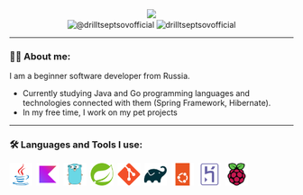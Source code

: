 <div id="header" align="center">
	<img src="https://media.giphy.com/media/5eLDrEaRGHegx2FeF2/giphy.gif" width="200"/>
</div>

<div id="badges" align="center">
	<img src="https://img.shields.io/badge/@kirik_streltsov-blue?logo=telegram&logoColor=white&style=flat-square"
		 alt="@drilltseptsovofficial" title="@drilltseptsovofficial"/>
	<img src="https://img.shields.io/badge/kirik_streltsov,%20Discord%20Tag:%202551-blueviolet?logo=discord&logoColor=white&style=flat-square" 
	     alt="drilltseptsovofficial" title="drilltseptsovofficial"
</div>

---
<div id="aboutme" align="left">
<h3> 🧝‍♂️ About me: </h3>
<p>I am a beginner software developer from Russia.</p> 

<ul>
	<li>Currently studying Java and Go programming languages and technologies connected with them (Spring Framework, Hibernate).</li>
	<li>In my free time, I work on my pet projects</li>
</ul>

---

<h3 align="left"> 🛠️ Languages and Tools I use: </h3>

<div id="tools" align="left">
	<img src="https://github.com/devicons/devicon/blob/master/icons/java/java-original.svg" title="Java" alt="Java" width="40" height="40"/>&nbsp;
	<img src="https://github.com/devicons/devicon/blob/master/icons/kotlin/kotlin-original.svg" title="Kotlin" alt="Kotin" width="40" height="40"/>&nbsp;
	<img src="https://github.com/devicons/devicon/blob/master/icons/go/go-original.svg" title="Go"
	     alt="Go" width="40" height="40"/>&nbsp;
	<img src="https://github.com/devicons/devicon/blob/master/icons/spring/spring-original.svg" title="Spring" alt="Spring" width="40" height="40"/>&nbsp;
	<img src="https://github.com/devicons/devicon/blob/master/icons/git/git-original.svg" title="Git" alt="Git" width="40" height="40"/>&nbsp;
	<img src="https://github.com/devicons/devicon/blob/master/icons/gradle/gradle-original.svg" title="Gradle" alt="Gradle" width="40" height="40"/>&nbsp;
	<img src="https://github.com/devicons/devicon/blob/master/icons/ubuntu/ubuntu-plain.svg" title="Ubuntu" alt="Ubuntu" width="40" height="40"/>&nbsp;
	<img src="https://github.com/devicons/devicon/blob/master/icons/heroku/heroku-original.svg" title="Heroku" alt="Heroku" width="40" height="40"/>&nbsp;
	<img src="https://github.com/devicons/devicon/blob/master/icons/raspberrypi/raspberrypi-original.svg" title="Raspberry Pi" alt="Raspberry Pi" width="40" height="40"/>&nbsp;
</div>
